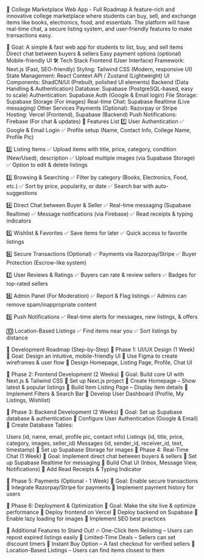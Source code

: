 🚀 College Marketplace Web App - Full Roadmap
A feature-rich and innovative college marketplace where students can buy, sell, and exchange items like books, electronics, food, and essentials. The platform will have real-time chat, a secure listing system, and user-friendly features to make transactions easy.

🎯 Goal:
A simple & fast web app for students to list, buy, and sell items
Direct chat between buyers & sellers
Easy payment options (optional)
Mobile-friendly UI
🛠 Tech Stack
Frontend (User Interface)
Framework: Next.js (Fast, SEO-friendly)
Styling: Tailwind CSS (Modern, responsive UI)
State Management: React Context API / Zustand (Lightweight)
UI Components: ShadCN/UI (Prebuilt, polished UI elements)
Backend (Data Handling & Authentication)
Database: Supabase (PostgreSQL-based, easy to scale)
Authentication: Supabase Auth (Google & Email login)
File Storage: Supabase Storage (For images)
Real-time Chat: Supabase Realtime (Live messaging)
Other Services
Payments (Optional): Razorpay or Stripe
Hosting: Vercel (Frontend), Supabase (Backend)
Push Notifications: Firebase (For chat & updates)
📌 Features List
1️⃣ User Authentication
✅ Google & Email Login
✅ Profile setup (Name, Contact Info, College Name, Profile Pic)

2️⃣ Listing Items
✅ Upload items with title, price, category, condition (New/Used), description
✅ Upload multiple images (via Supabase Storage)
✅ Option to edit & delete listings

3️⃣ Browsing & Searching
✅ Filter by category (Books, Electronics, Food, etc.)
✅ Sort by price, popularity, or date
✅ Search bar with auto-suggestions

4️⃣ Direct Chat between Buyer & Seller
✅ Real-time messaging (Supabase Realtime)
✅ Message notifications (via Firebase)
✅ Read receipts & typing indicators

5️⃣ Wishlist & Favorites
✅ Save items for later
✅ Quick access to favorite listings

6️⃣ Secure Transactions (Optional)
✅ Payments via Razorpay/Stripe
✅ Buyer Protection (Escrow-like system)

7️⃣ User Reviews & Ratings
✅ Buyers can rate & review sellers
✅ Badges for top-rated sellers

8️⃣ Admin Panel (For Moderation)
✅ Report & Flag listings
✅ Admins can remove spam/inappropriate content

9️⃣ Push Notifications
✅ Real-time alerts for messages, new listings, & offers

🔟 Location-Based Listings
✅ Find items near you
✅ Sort listings by distance

📍 Development Roadmap (Step-by-Step)
🔹 Phase 1: UI/UX Design (1 Week)
📌 Goal: Design an intuitive, mobile-friendly UI
🔹 Use Figma to create wireframes & user flow
🔹 Design Homepage, Listing Page, Profile, Chat UI

🔹 Phase 2: Frontend Development (2 Weeks)
📌 Goal: Build core UI with Next.js & Tailwind CSS
🔹 Set up Next.js project
🔹 Create Homepage – Show latest & popular listings
🔹 Build Item Listing Page – Display item details
🔹 Implement Filters & Search Bar
🔹 Develop User Dashboard (Profile, My Listings, Wishlist)

🔹 Phase 3: Backend Development (2 Weeks)
📌 Goal: Set up Supabase database & authentication
🔹 Configure User Authentication (Google & Email)
🔹 Create Database Tables:

Users (id, name, email, profile pic, contact info)
Listings (id, title, price, category, images, seller_id)
Messages (id, sender_id, receiver_id, text, timestamp)
🔹 Set up Supabase Storage for images
🔹 Phase 4: Real-Time Chat (1 Week)
📌 Goal: Implement direct chat between buyers & sellers
🔹 Set up Supabase Realtime for messaging
🔹 Build Chat UI (Inbox, Message View, Notifications)
🔹 Add Read Receipts & Typing Indicator

🔹 Phase 5: Payments (Optional - 1 Week)
📌 Goal: Enable secure transactions
🔹 Integrate Razorpay/Stripe for payments
🔹 Implement payment history for users

🔹 Phase 6: Deployment & Optimization
📌 Goal: Make the site live & optimize performance
🔹 Deploy frontend on Vercel
🔹 Deploy backend on Supabase
🔹 Enable lazy loading for images
🔹 Implement SEO best practices

🚀 Additional Features to Stand Out!
🔥 One-Click Item Relisting – Users can repost expired listings easily
📌 Limited-Time Deals – Sellers can set discount timers
🛒 Instant Buy Option – A fast checkout for verified sellers
📍 Location-Based Listings – Users can find items closest to them   